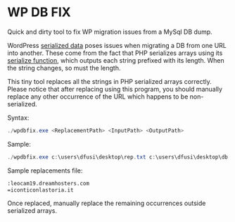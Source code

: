 # WP DB FIX

Quick and dirty tool to fix WP migration issues from a MySql DB dump.

WordPress [serialized data](https://wpengine.com/support/wordpress-serialized-data/) poses issues when migrating a DB from one URL into another. These come from the fact that PHP serializes arrays using its [serialize function](https://www.w3schools.com/php/phptryit.asp?filename=tryphp_func_var_serialize), which outputs each string prefixed with its length. When the string changes, so must the length.

This tiny tool replaces all the strings in PHP serialized arrays correctly. Please notice that after replacing using this program, you should manually replace any other occurrence of the URL which happens to be non-serialized.

Syntax:

```ps1
./wpdbfix.exe <ReplacementPath> <InputPath> <OutputPath>
```

Sample:

```ps1
./wpdbfix.exe c:\users\dfusi\desktop\rep.txt c:\users\dfusi\desktop\db.sql c:\users\dfusi\desktop\dbr.sql
```

Sample replacements file:

```txt
:leocam19.dreamhosters.com
=iconticonlastoria.it
```

Once replaced, manually replace the remaining occurrences outside serialized arrays.
